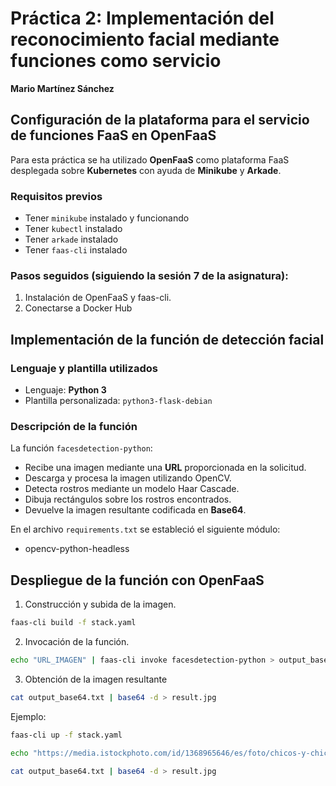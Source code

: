 # Práctica 2: Implementación del reconocimiento facial mediante funciones como servicio

**Mario Martínez Sánchez**

## Configuración de la plataforma para el servicio de funciones FaaS en OpenFaaS

Para esta práctica se ha utilizado **OpenFaaS** como plataforma FaaS desplegada sobre **Kubernetes** con ayuda de **Minikube** y **Arkade**.

### Requisitos previos

- Tener `minikube` instalado y funcionando
- Tener `kubectl` instalado
- Tener `arkade` instalado
- Tener `faas-cli` instalado

### Pasos seguidos (siguiendo la sesión 7 de la asignatura):

1. Instalación de OpenFaaS y faas-cli.
2. Conectarse a Docker Hub

## Implementación de la función de detección facial

### Lenguaje y plantilla utilizados

- Lenguaje: **Python 3**
- Plantilla personalizada: `python3-flask-debian`

### Descripción de la función

La función `facesdetection-python`:

- Recibe una imagen mediante una **URL** proporcionada en la solicitud.
- Descarga y procesa la imagen utilizando OpenCV.
- Detecta rostros mediante un modelo Haar Cascade.
- Dibuja rectángulos sobre los rostros encontrados.
- Devuelve la imagen resultante codificada en **Base64**.

En el archivo `requirements.txt` se estableció el siguiente módulo:
- opencv-python-headless

## Despliegue de la función con OpenFaaS
1. Construcción y subida de la imagen.
```bash
faas-cli build -f stack.yaml
```
2. Invocación de la función.
```bash
echo "URL_IMAGEN" | faas-cli invoke facesdetection-python > output_base64.txt
```
3. Obtención de la imagen resultante
```bash
cat output_base64.txt | base64 -d > result.jpg
```

Ejemplo:
```bash
faas-cli up -f stack.yaml

echo "https://media.istockphoto.com/id/1368965646/es/foto/chicos-y-chicas-multi%C3%A9tnicos-que-se-toman-selfies-al-aire-libre-con-luz-de-fondo-concepto-de.jpg?s=612x612&w=0&k=20&c=QC9JqaBFDnZZtwutt6bvGFLXmmtbv9e355syXsG39KE=" | faas-cli invoke facesdetection-python > output_base64.txt

cat output_base64.txt | base64 -d > result.jpg
```

